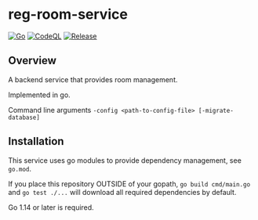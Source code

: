 # reg-room-service

[![Go](../../actions/workflows/go.yml/badge.svg)](../../actions/workflows/go.yml)
[![CodeQL](../../actions/workflows/codeql-analysis.yml/badge.svg)](../../actions/workflows/codeql-analysis.yml)
[![Release](../../actions/workflows/release.yml/badge.svg)](../../actions/workflows/release.yml)

## Overview

A backend service that provides room management.

Implemented in go.

Command line arguments
```-config <path-to-config-file> [-migrate-database]```

## Installation

This service uses go modules to provide dependency management, see `go.mod`.

If you place this repository OUTSIDE of your gopath, `go build cmd/main.go` and
`go test ./...` will download all required dependencies by default.

Go 1.14 or later is required.
